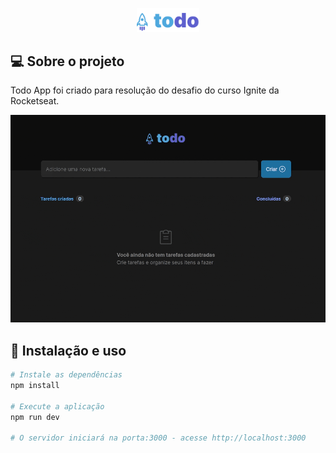 <p align="center">
  <img width="20%" src="./src/assets/logo.svg" />
</p>

## 💻 Sobre o projeto

Todo App foi criado para resolução do desafio do curso Ignite da Rocketseat.

<p align="center">
  <img src=".github/app-preview.gif">
</p>

## 🚀 Instalação e uso

```bash
# Instale as dependências
npm install

# Execute a aplicação
npm run dev

# O servidor iniciará na porta:3000 - acesse http://localhost:3000
```
